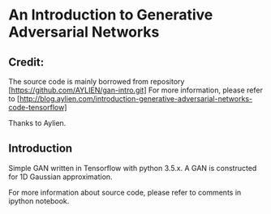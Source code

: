 # An Introduction to Generative Adversarial Networks

## Credit: 
The source code is mainly borrowed from repository [https://github.com/AYLIEN/gan-intro.git]
For more information, please refer to [http://blog.aylien.com/introduction-generative-adversarial-networks-code-tensorflow]

Thanks to Aylien. 

## Introduction
Simple GAN written in Tensorflow with python 3.5.x.
A GAN is constructed for 1D Gaussian approximation. 

For more information about source code, please refer to comments in ipython notebook.




